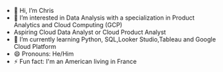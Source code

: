 - 👋 Hi, I’m Chris
- 👀 I’m interested in Data Analysis with a specialization in Product Analytics and Cloud Computing (GCP)
- Aspiring Cloud Data Analyst or Cloud Product Analyst
- 🌱 I’m currently learning Python, SQL,Looker Studio,Tableau and Google Cloud Platform
- 😄 Pronouns: He/Him
- ⚡ Fun fact: I'm an American living in France

<!---
cbonnin88/cbonnin88 is a ✨ special ✨ repository because its `README.md` (this file) appears on your GitHub profile.
You can click the Preview link to take a look at your changes.
--->
